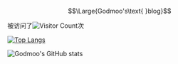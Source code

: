 $$\Large{Godmoo's\text{ }blog}$$

被访问了![Visitor Count](https://profile-counter.glitch.me/godmoo/count.svg)次

[![Top Langs](https://github-readme-stats.vercel.app/api/top-langs/?username=EZ-godmoo)](https://github.com/EZ-godmoo/github-readme-stats)

![Godmoo's GitHub stats](https://github-readme-stats.vercel.app/api?username=godmoo&show_icons=true)
